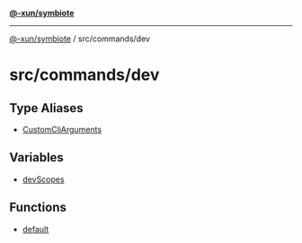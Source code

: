 [**@-xun/symbiote**](../../../README.md)

***

[@-xun/symbiote](../../../README.md) / src/commands/dev

# src/commands/dev

## Type Aliases

- [CustomCliArguments](type-aliases/CustomCliArguments.md)

## Variables

- [devScopes](variables/devScopes.md)

## Functions

- [default](functions/default.md)
